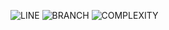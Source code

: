 ![LINE](https://img.shields.io/badge/line--coverage-96%25-brightgreen.svg)
![BRANCH](https://img.shields.io/badge/branch--coverage-68%25-yellow.svg)
![COMPLEXITY](https://img.shields.io/badge/complexity-1.19-brightgreen.svg)
